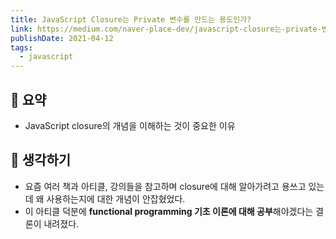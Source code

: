 ```yaml
---
title: JavaScript Closure는 Private 변수를 만드는 용도인가?
link: https://medium.com/naver-place-dev/javascript-closure는-private-변수-만드는-용도인가-d5868489c421
publishDate: 2021-04-12
tags:
  - javascript
---
```

## 📝 요약 
- JavaScript closure의 개념을 이해하는 것이 중요한 이유  

## 🤔 생각하기 
- 요즘 여러 책과 아티클, 강의들을 참고하며 closure에 대해 알아가려고 용쓰고 있는데 왜 사용하는지에 대한 개념이 안잡혔었다.  
- 이 아티클 덕분에 **functional programming 기초 이론에 대해 공부**해야겠다는 결론이 내려졌다.  